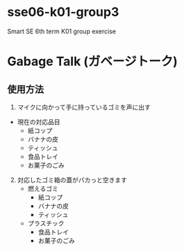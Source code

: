 # sse06-k01-group3
Smart SE 6th term K01 group exercise

# Gabage Talk (ガベージトーク)

## 使用方法

1. マイクに向かって手に持っているゴミを声に出す
  - 現在の対応品目
    - 紙コップ
    - バナナの皮
    - ティッシュ
    - 食品トレイ
    - お菓子のごみ 
2. 対応したゴミ箱の蓋がパカっと空きます
   - 燃えるゴミ
     - 紙コップ
     - バナナの皮
     - ティッシュ
   - プラスチック
     - 食品トレイ
     - お菓子のごみ

